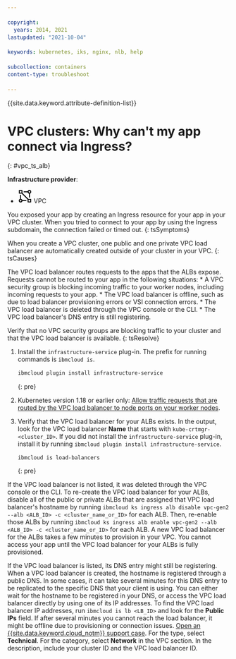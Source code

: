 ```yaml
---

copyright: 
  years: 2014, 2021
lastupdated: "2021-10-04"

keywords: kubernetes, iks, nginx, nlb, help

subcollection: containers
content-type: troubleshoot

---
```


{{site.data.keyword.attribute-definition-list}}



# VPC clusters: Why can't my app connect via Ingress?
{: #vpc_ts_alb}

**Infrastructure provider**:
* ![VPC infrastructure provider icon.](images/icon-vpc-2.png) VPC


You exposed your app by creating an Ingress resource for your app in your VPC cluster. When you tried to connect to your app by using the Ingress subdomain, the connection failed or timed out.
{: tsSymptoms}


When you create a VPC cluster, one public and one private VPC load balancer are automatically created outside of your cluster in your VPC.
{: tsCauses}

The VPC load balancer routes requests to the apps that the ALBs expose. Requests cannot be routed to your app in the following situations:
    * A VPC security group is blocking incoming traffic to your worker nodes, including incoming requests to your app.
    * The VPC load balancer is offline, such as due to load balancer provisioning errors or VSI connection errors.
    * The VPC load balancer is deleted through the VPC console or the CLI.
    * The VPC load balancer's DNS entry is still registering.


Verify that no VPC security groups are blocking traffic to your cluster and that the VPC load balancer is available.
{: tsResolve}

1. Install the `infrastructure-service` plug-in. The prefix for running commands is `ibmcloud is`.
    ```sh
    ibmcloud plugin install infrastructure-service
    ```
    {: pre}

2. Kubernetes version 1.18 or earlier only: [Allow traffic requests that are routed by the VPC load balancer to node ports on your worker nodes](/docs/containers?topic=containers-vpc-network-policy#security_groups).

3. Verify that the VPC load balancer for your ALBs exists. In the output, look for the VPC load balancer **Name** that starts with `kube-crtmgr-<cluster_ID>`. If you did not install the `infrastructure-service` plug-in, install it by running `ibmcloud plugin install infrastructure-service`.
    ```
    ibmcloud is load-balancers
    ```
    {: pre}


If the VPC load balancer is not listed, it was deleted through the VPC console or the CLI. To re-create the VPC load balancer for your ALBs, disable all of the public or private ALBs that are assigned that VPC load balancer's hostname by running `ibmcloud ks ingress alb disable vpc-gen2 --alb <ALB_ID> -c <cluster_name_or_ID>` for each ALB. Then, re-enable those ALBs by running `ibmcloud ks ingress alb enable vpc-gen2 --alb <ALB_ID> -c <cluster_name_or_ID>` for each ALB. A new VPC load balancer for the ALBs takes a few minutes to provision in your VPC. You cannot access your app until the VPC load balancer for your ALBs is fully provisioned.

If the VPC load balancer is listed, its DNS entry might still be registering. When a VPC load balancer is created, the hostname is registered through a public DNS. In some cases, it can take several minutes for this DNS entry to be replicated to the specific DNS that your client is using. You can either wait for the hostname to be registered in your DNS, or access the VPC load balancer directly by using one of its IP addresses. To find the VPC load balancer IP addresses, run `ibmcloud is lb <LB_ID>` and look for the **Public IPs** field. If after several minutes you cannot reach the load balancer, it might be offline due to provisioning or connection issues. [Open an {{site.data.keyword.cloud_notm}} support case](https://cloud.ibm.com/unifiedsupport/cases/add). For the type, select **Technical**. For the category, select **Network** in the VPC section. In the description, include your cluster ID and the VPC load balancer ID.




